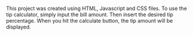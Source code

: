 This project was created using HTML, Javascript and CSS files. To use the tip calculator, simply input the bill amount. Then insert the desired tip percentage. When you hit the calculate button, the tip amount will be displayed.